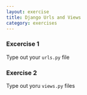 ```yaml
---
layout: exercise
title: Django Urls and Views
category: exercises
---
```


### Excercise 1

Type out your `urls.py` file

### Exercise 2

Type out yoru `views.py` files

